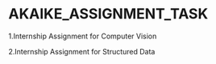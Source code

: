 # AKAIKE_ASSIGNMENT_TASK

1.Internship Assignment for Computer Vision


2.Internship Assignment for Structured Data
